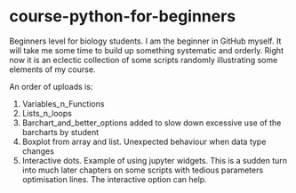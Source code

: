 # course-python-for-beginners
Beginners level for biology students. 
I am the beginner in GitHub myself.
It will take me some time to build up something systematic and orderly.
Right now it is an eclectic collection of some scripts randomly illustrating some elements of my course.

An order of uploads is:
1. Variables_n_Functions
2. Lists_n_loops
3. Barchart_and_better_options added to slow down excessive use of the barcharts by student
4. Boxplot from array and list. Unexpected behaviour when data type changes
5. Interactive dots. Example of using jupyter widgets. This is a sudden turn into much later chapters on some scripts with tedious parameters optimisation lines. The interactive option can help.  
